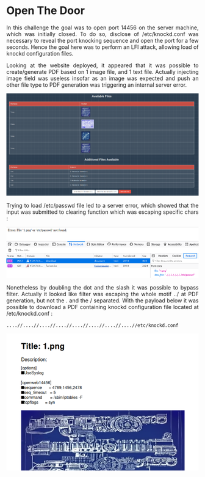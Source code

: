 # Open The Door 
<p align="justify"> In this challenge the goal was to open port 14456 on the server machine, which was initially closed. To do so, disclose of /etc/knockd.conf was necessary to reveal the port knocking sequence and open the port for a few seconds. Hence the goal here was to perform an LFI attack, allowing load of knockd configuration files. </p>

<p align="justify">Looking at the website deployed, it appeared that it was possible to create/generate PDF based on 1 image file, and 1 text file. Actually injecting image field was useless insofar as an image was expected and push an other file type to PDF generation was triggering an internal server error. </p>

<p align="center">
<img src="Screenshots/S1.png">
</p>

<p align="justify">Trying to load /etc/passwd file led to a server error, which showed that the input was submitted to clearing function which was escaping specific chars : </p>

<p align="center">
<img src="Screenshots/S2.png">
</p>

<p align="justify">Nonetheless by doubling the dot and the slash it was possible to bypass filter. Actually it looked like filter was escaping the whole motif ../ at PDF generation, but not the . and the / separated. With the payload below it was possible to download a PDF containing knockd configuration file located at /etc/knockd.conf : </p>

````text
....//....//....//....//....//....//....//....//etc/knockd.conf
````

<p align="center">
<img src="Screenshots/S3.png">
</p>
